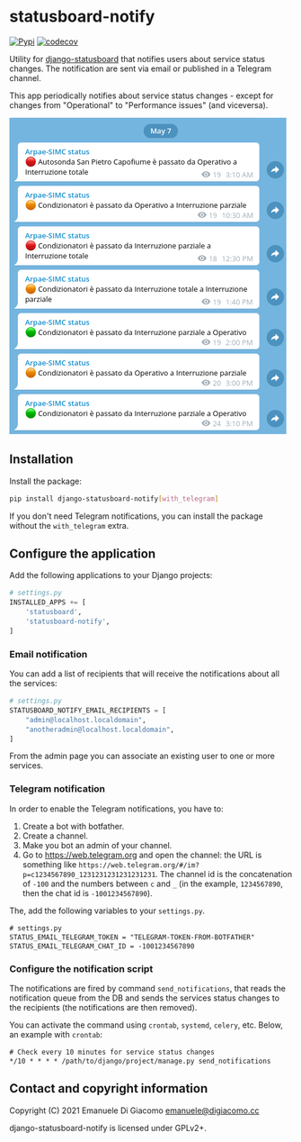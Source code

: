 # statusboard-notify

[![Pypi](https://img.shields.io/pypi/v/django-statusboard-notify.svg)](https://pypi.python.org/pypi/django-statusboard-notify/)
[![codecov](https://codecov.io/gh/edigiacomo/django-statusboard-notify/branch/main/graph/badge.svg)](https://codecov.io/gh/edigiacomo/django-statusboard-notify)

Utility for [django-statusboard][1] that notifies users about service status
changes. The notification are sent via email or published in a Telegram channel.

This app periodically notifies about service status changes - except for
changes from "Operational" to "Performance issues" (and viceversa).

![screenshot of a Telegram channel](telegram-screenshot.png)

## Installation

Install the package:

```sh
pip install django-statusboard-notify[with_telegram]
```

If you don't need Telegram notifications, you can install the package without
the `with_telegram` extra.

## Configure the application

Add the following applications to your Django projects:

```python
# settings.py
INSTALLED_APPS += [
    'statusboard',
    'statusboard-notify',
]
```

### Email notification

You can add a list of recipients that will receive the notifications about all
the services:

```python
# settings.py
STATUSBOARD_NOTIFY_EMAIL_RECIPIENTS = [
    "admin@localhost.localdomain",
    "anotheradmin@localhost.localdomain",
]
```

From the admin page you can associate an existing user to one or more services.

### Telegram notification

In order to enable the Telegram notifications, you have to:

1. Create a bot with botfather.
2. Create a channel.
3. Make you bot an admin of your channel.
4. Go to https://web.telegram.org and open the channel: the URL is something
   like `https://web.telegram.org/#/im?p=c1234567890_1231231231231231231`.
   The channel id is the concatenation of `-100` and the numbers between `c`
   and `_` (in the example, `1234567890`, then the chat id is `-1001234567890`).

The, add the following variables to your `settings.py`.

```
# settings.py
STATUS_EMAIL_TELEGRAM_TOKEN = "TELEGRAM-TOKEN-FROM-BOTFATHER"
STATUS_EMAIL_TELEGRAM_CHAT_ID = -1001234567890
```

### Configure the notification script

The notifications are fired by command `send_notifications`, that reads the
notification queue from the DB and sends the services status changes to the
recipients (the notifications are then removed).

You can activate the command using `crontab`, `systemd`, `celery`, etc. Below,
an example with `crontab`:

```
# Check every 10 minutes for service status changes
*/10 * * * * /path/to/django/project/manage.py send_notifications
```

## Contact and copyright information

Copyright (C) 2021 Emanuele Di Giacomo <emanuele@digiacomo.cc>

django-statusboard-notify is licensed under GPLv2+.

[1]: https://github.com/edigiacomo/django-statusboard
